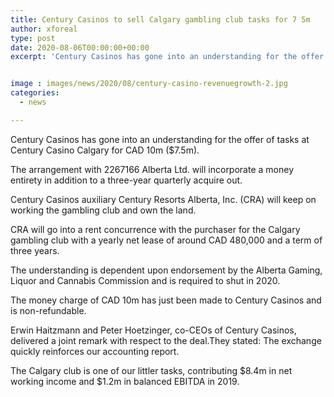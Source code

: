 ```yaml
---
title: Century Casinos to sell Calgary gambling club tasks for 7 5m
author: xforeal 
type: post
date: 2020-08-06T00:00:00+00:00
excerpt: 'Century Casinos has gone into an understanding for the offer of tasks at Century Casino Calgary for CAD 10m ($7 '


image : images/news/2020/08/century-casino-revenuegrowth-2.jpg
categories:
  - news

---
```

Century Casinos has gone into an understanding for the offer of tasks at Century Casino Calgary for CAD 10m ($7.5m). 

The arrangement with 2267166 Alberta Ltd. will incorporate a money entirety in addition to a three-year quarterly acquire out. 

Century Casinos auxiliary Century Resorts Alberta, Inc. (CRA) will keep on working the gambling club and own the land. 

CRA will go into a rent concurrence with the purchaser for the Calgary gambling club with a yearly net lease of around CAD 480,000 and a term of three years. 

The understanding is dependent upon endorsement by the Alberta Gaming, Liquor and Cannabis Commission and is required to shut in 2020. 

The money charge of CAD 10m has just been made to Century Casinos and is non-refundable. 

Erwin Haitzmann and Peter Hoetzinger, co-CEOs of Century Casinos, delivered a joint remark with respect to the deal.They stated: The exchange quickly reinforces our accounting report. 

The Calgary club is one of our littler tasks, contributing $8.4m in net working income and $1.2m in balanced EBITDA in 2019.